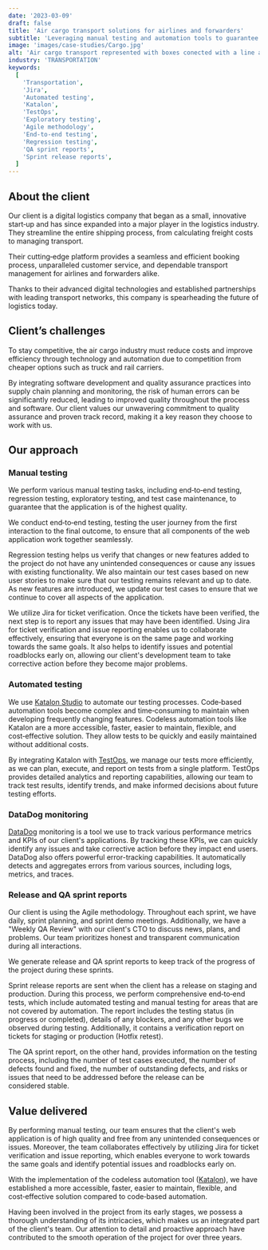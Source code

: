 ```yaml
---
date: '2023-03-09'
draft: false
title: 'Air cargo transport solutions for airlines and forwarders'
subtitle: 'Leveraging manual testing and automation tools to guarantee high&#8209;quality application delivery'
image: 'images/case-studies/Cargo.jpg'
alt: 'Air cargo transport represented with boxes conected with a line and a toy plane.'
industry: 'TRANSPORTATION'
keywords:
  [
    'Transportation',
    'Jira',
    'Automated testing',
    'Katalon',
    'TestOps',
    'Exploratory testing',
    'Agile methodology',
    'End-to-end testing',
    'Regression testing',
    'QA sprint reports',
    'Sprint release reports',
  ]
---
```


## About the client

Our client is a digital logistics company that began as a small, innovative start&#8209;up and has since expanded into a major player in the logistics industry. They streamline the entire shipping process, from calculating freight costs to managing&nbsp;transport.

Their cutting&#8209;edge platform provides a seamless and efficient booking process, unparalleled customer service, and dependable transport management for airlines and forwarders&nbsp;alike.

Thanks to their advanced digital technologies and established partnerships with leading transport networks, this company is spearheading the future of logistics&nbsp;today.

## Client’s challenges

To stay competitive, the air cargo industry must reduce costs and improve efficiency through technology and automation due to competition from cheaper options such as truck and rail&nbsp;carriers.

By integrating software development and quality assurance practices into supply chain planning and monitoring, the risk of human errors can be significantly reduced, leading to improved quality throughout the process and software. Our client values our unwavering commitment to quality assurance and proven track record, making it a key reason they choose to work with&nbsp;us.

## Our approach

### Manual testing

We perform various manual testing tasks, including end&#8209;to&#8209;end testing, regression testing, exploratory testing, and test case maintenance, to guarantee that the application is of the highest&nbsp;quality.

We conduct end&#8209;to&#8209;end testing, testing the user journey from the first interaction to the final outcome, to ensure that all components of the web application work together seamlessly.

Regression testing helps us verify that changes or new features added to the project do not have any unintended consequences or cause any issues with existing functionality. We also maintain our test cases based on new user stories to make sure that our testing remains relevant and up to date. As new features are introduced, we update our test cases to ensure that we continue to cover all aspects of the&nbsp;application.

We utilize Jira for ticket verification. Once the tickets have been verified, the next step is to report any issues that may have been identified. Using Jira for ticket verification and issue reporting enables us to collaborate effectively, ensuring that everyone is on the same page and working towards the same goals. It also helps to identify issues and potential roadblocks early on, allowing our client's development team to take corrective action before they become major&nbsp;problems.

### Automated testing

We use [Katalon Studio](https://katalon.com/) to automate our testing processes. Code&#8209;based automation tools become complex and time&#8209;consuming to maintain when developing frequently changing features. Codeless automation tools like Katalon are a more accessible, faster, easier to maintain, flexible, and cost&#8209;effective solution. They allow tests to be quickly and easily maintained without additional&nbsp;costs.

By integrating Katalon with [TestOps](https://katalon.com/testops), we manage our tests more efficiently, as we can plan, execute, and report on tests from a single platform. TestOps provides detailed analytics and reporting capabilities, allowing our team to track test results, identify trends, and make informed decisions about future testing&nbsp;efforts.

### DataDog monitoring

[DataDog](https://www.datadoghq.com/) monitoring is a tool we use to track various performance metrics and KPIs of our client's applications. By tracking these KPIs, we can quickly identify any issues and take corrective action before they impact end users. DataDog also offers powerful error-tracking capabilities. It automatically detects and aggregates errors from various sources, including logs, metrics, and&nbsp;traces.

### Release and QA sprint reports

Our client is using the Agile methodology. Throughout each sprint, we have daily, sprint planning, and sprint demo meetings. Additionally, we have a "Weekly QA Review" with our client's CTO to discuss news, plans, and problems. Our team prioritizes honest and transparent communication during all interactions.

We generate release and QA sprint reports to keep track of the progress of the project during these&nbsp;sprints.

Sprint release reports are sent when the client has a release on staging and production. During this process, we perform comprehensive end&#8209;to&#8209;end tests, which include automated testing and manual testing for areas that are not covered by automation. The report includes the testing status (in progress or completed), details of any blockers, and any other bugs we observed during testing. Additionally, it contains a verification report on tickets for staging or production (Hotfix&nbsp;retest).

The QA sprint report, on the other hand, provides information on the testing process, including the number of test cases executed, the number of defects found and fixed, the number of outstanding defects, and risks or issues that need to be addressed before the release can be considered&nbsp;stable.

## Value delivered

By performing manual testing, our team ensures that the client's web application is of high quality and free from any unintended consequences or issues. Moreover, the team collaborates effectively by utilizing Jira for ticket verification and issue reporting, which enables everyone to work towards the same goals and identify potential issues and roadblocks early&nbsp;on.

With the implementation of the codeless automation tool ([Katalon](https://katalon.com/)), we have established a more accessible, faster, easier to maintain, flexible, and cost&#8209;effective solution compared to code&#8209;based automation.

Having been involved in the project from its early stages, we possess a thorough understanding of its intricacies, which makes us an integrated part of the client's team. Our attention to detail and proactive approach have contributed to the smooth operation of the project for over three&nbsp;years.

